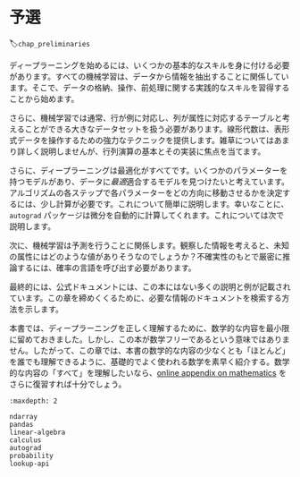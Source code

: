 #  予選
:label:`chap_preliminaries`

ディープラーニングを始めるには、いくつかの基本的なスキルを身に付ける必要があります。すべての機械学習は、データから情報を抽出することに関係しています。そこで、データの格納、操作、前処理に関する実践的なスキルを習得することから始めます。 

さらに、機械学習では通常、行が例に対応し、列が属性に対応するテーブルと考えることができる大きなデータセットを扱う必要があります。線形代数は、表形式データを操作するための強力なテクニックを提供します。雑草についてはあまり詳しく説明しませんが、行列演算の基本とその実装に焦点を当てます。 

さらに、ディープラーニングは最適化がすべてです。いくつかのパラメーターを持つモデルがあり、データに*最適*適合するモデルを見つけたいと考えています。アルゴリズムの各ステップで各パラメーターをどの方向に移動させるかを決定するには、少し計算が必要です。これについて簡単に説明します。幸いなことに、`autograd` パッケージは微分を自動的に計算してくれます。これについては次で説明します。 

次に、機械学習は予測を行うことに関係します。観察した情報を考えると、未知の属性にはどのような値がありそうなのでしょうか？不確実性のもとで厳密に推論するには、確率の言語を呼び出す必要があります。 

最終的には、公式ドキュメントには、この本にはない多くの説明と例が記載されています。この章を締めくくるために、必要な情報のドキュメントを検索する方法を示します。 

本書では、ディープラーニングを正しく理解するために、数学的な内容を最小限に留めておきました。しかし、この本が数学フリーであるという意味ではありません。したがって、この章では、本書の数学的な内容の少なくとも「ほとんど」を誰でも理解できるように、基礎的でよく使われる数学を素早く紹介する。数学的な内容の「すべて」を理解したいなら、[online appendix on mathematics](https://d2l.ai/chapter_appendix-mathematics-for-deep-learning/index.html) をさらに復習すれば十分でしょう。

```toc
:maxdepth: 2

ndarray
pandas
linear-algebra
calculus
autograd
probability
lookup-api
```

